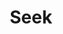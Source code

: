 ---
title: Seek
dateMonthYear: May 2024
description: bringing spotlight search to linux
type: projects
topic: project
link: "https://github.com/kashyab12/seek"
image: "/images/projects/seek.jpeg"
weight: 2
---